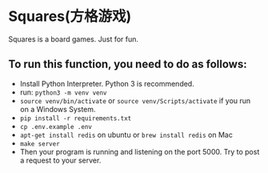 Squares(方格游戏)
=======

Squares is a board games. Just for fun.

To run this function, you need to do as follows:
-----

* Install Python Interpreter. Python 3 is recommended.
* run: `python3 -m venv venv`
* `source venv/bin/activate` or `source venv/Scripts/activate` if you run on a Windows System.
* `pip install -r requirements.txt`
* `cp .env.example .env`
* `apt-get install redis` on ubuntu or `brew install redis` on Mac
* `make server`
* Then your program is running and listening on the port 5000. Try to post a request to your server.
